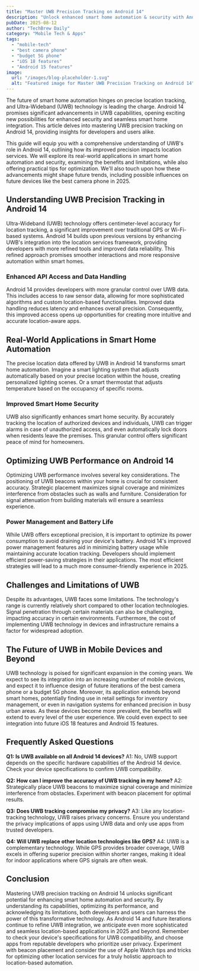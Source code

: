 ```yaml
---
title: "Master UWB Precision Tracking on Android 14"
description: "Unlock enhanced smart home automation & security with Android 14's Ultra-Wideband (UWB) technology. Learn how to optimize location services for precise tracking in 2024. Read our complete guide now!"
pubDate: 2025-08-12
author: "TechBrew Daily"
category: "Mobile Tech & Apps"
tags:
  - "mobile-tech"
  - "best camera phone"
  - "budget 5G phone"
  - "iOS 18 features"
  - "Android 15 features"
image:
  url: "/images/blog-placeholder-1.svg"
  alt: "Featured image for Master UWB Precision Tracking on Android 14"
---
```


The future of smart home automation hinges on precise location tracking, and Ultra-Wideband (UWB) technology is leading the charge.  Android 14 promises significant advancements in UWB capabilities, opening exciting new possibilities for enhanced security and seamless smart home integration.  This article delves into mastering UWB precision tracking on Android 14, providing insights for developers and users alike.

This guide will equip you with a comprehensive understanding of UWB's role in Android 14, outlining how its improved precision impacts location services.  We will explore its real-world applications in smart home automation and security, examining the benefits and limitations, while also offering practical tips for optimization. We'll also touch upon how these advancements might shape future trends, including possible influences on future devices like the best camera phone in 2025.

## Understanding UWB Precision Tracking in Android 14

Ultra-Wideband (UWB) technology offers centimeter-level accuracy for location tracking, a significant improvement over traditional GPS or Wi-Fi-based systems.  Android 14 builds upon previous versions by enhancing UWB's integration into the location services framework, providing developers with more refined tools and improved data reliability. This refined approach promises smoother interactions and more responsive automation within smart homes.

### Enhanced API Access and Data Handling

Android 14 provides developers with more granular control over UWB data.  This includes access to raw sensor data, allowing for more sophisticated algorithms and custom location-based functionalities.  Improved data handling reduces latency and enhances overall precision. Consequently, this improved access opens up opportunities for creating more intuitive and accurate location-aware apps.

##  Real-World Applications in Smart Home Automation

The precise location data offered by UWB in Android 14 transforms smart home automation.  Imagine a smart lighting system that adjusts automatically based on your precise location within the house, creating personalized lighting scenes.  Or a smart thermostat that adjusts temperature based on the occupancy of specific rooms.


###  Improved Smart Home Security

UWB also significantly enhances smart home security.  By accurately tracking the location of authorized devices and individuals, UWB can trigger alarms in case of unauthorized access, and even automatically lock doors when residents leave the premises. This granular control offers significant peace of mind for homeowners.

## Optimizing UWB Performance on Android 14

Optimizing UWB performance involves several key considerations. The positioning of UWB beacons within your home is crucial for consistent accuracy.  Strategic placement maximizes signal coverage and minimizes interference from obstacles such as walls and furniture.  Consideration for signal attenuation from building materials will ensure a seamless experience.

### Power Management and Battery Life

While UWB offers exceptional precision, it is important to optimize its power consumption to avoid draining your device's battery.  Android 14's improved power management features aid in minimizing battery usage while maintaining accurate location tracking.  Developers should implement efficient power-saving strategies in their applications.  The most efficient strategies will lead to a much more consumer-friendly experience in 2025.

##  Challenges and Limitations of UWB

Despite its advantages, UWB faces some limitations.  The technology's range is currently relatively short compared to other location technologies.  Signal penetration through certain materials can also be challenging, impacting accuracy in certain environments.  Furthermore, the cost of implementing UWB technology in devices and infrastructure remains a factor for widespread adoption.

##  The Future of UWB in Mobile Devices and Beyond

UWB technology is poised for significant expansion in the coming years.  We expect to see its integration into an increasing number of mobile devices, and expect it to influence design of future iterations of the best camera phone or a budget 5G phone.  Moreover, its application extends beyond smart homes, potentially finding use in retail settings for inventory management, or even in navigation systems for enhanced precision in busy urban areas. As these devices become more prevalent, the benefits will extend to every level of the user experience.  We could even expect to see integration into future iOS 18 features and Android 15 features.

## Frequently Asked Questions

**Q1: Is UWB available on all Android 14 devices?**  A1: No, UWB support depends on the specific hardware capabilities of the Android 14 device.  Check your device specifications to confirm UWB compatibility.

**Q2:  How can I improve the accuracy of UWB tracking in my home?**  A2: Strategically place UWB beacons to maximize signal coverage and minimize interference from obstacles. Experiment with beacon placement for optimal results.

**Q3: Does UWB tracking compromise my privacy?** A3:  Like any location-tracking technology, UWB raises privacy concerns.  Ensure you understand the privacy implications of apps using UWB data and only use apps from trusted developers.


**Q4: Will UWB replace other location technologies like GPS?** A4: UWB is a complementary technology. While GPS provides broader coverage, UWB excels in offering superior precision within shorter ranges, making it ideal for indoor applications where GPS signals are often weak.


## Conclusion

Mastering UWB precision tracking on Android 14 unlocks significant potential for enhancing smart home automation and security.  By understanding its capabilities, optimizing its performance, and acknowledging its limitations, both developers and users can harness the power of this transformative technology.  As Android 14 and future iterations continue to refine UWB integration, we anticipate even more sophisticated and seamless location-based applications in 2025 and beyond. Remember to check your device's specifications for UWB compatibility, and choose apps from reputable developers who prioritize user privacy.  Experiment with beacon placement and consider the use of Apple Watch tips and tricks for optimizing other location services for a truly holistic approach to location-based automation.